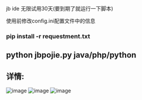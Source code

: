 jb ide 无限试用30天(要到期了就运行一下脚本)

使用前修改config.ini配置文件中的信息

### pip install -r requestment.txt

## python jbpojie.py java/php/python

## 详情:
![image](https://user-images.githubusercontent.com/56790427/180118562-357073dd-be6a-4c52-80ad-7e5ec1579904.png)
![image](https://user-images.githubusercontent.com/56790427/180118645-ada165ae-aeb7-401d-bb21-6e8e998dd60a.png)
![image](https://user-images.githubusercontent.com/56790427/180118681-8538886e-fad0-49cd-88cb-3e249518242d.png)
